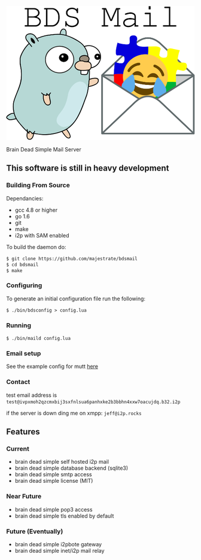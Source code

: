 ![logo](logo.png "logo")

Brain Dead Simple Mail Server


## This software is still in heavy development ##

### Building From Source ###

Dependancies:

* gcc 4.8 or higher
* go 1.6 
* git
* make
* i2p with SAM enabled

To build the daemon do:

    $ git clone https://github.com/majestrate/bdsmail
    $ cd bdsmail
    $ make

### Configuring ###


To generate an initial configuration file run the following:

    $ ./bin/bdsconfig > config.lua

### Running ###

    $ ./bin/maild config.lua

### Email setup ###

See the example config for mutt [here](contrib/config/mutt/muttrc)

### Contact ###

test email address is `test@ivpxmoh2qzcmxbij3sxfnlsua6panhxke2b3bbhn4xxw7oacujdq.b32.i2p` 

if the server is down ding me on xmpp: `jeff@i2p.rocks`

## Features ##

### Current ###

* brain dead simple self hosted i2p mail
* brain dead simple database backend (sqlite3)
* brain dead simple smtp access
* brain dead simple license (MIT)

### Near Future ###

* brain dead simple pop3 access
* brain dead simple tls enabled by default

### Future (Eventually) ###

* brain dead simple i2pbote gateway
* brain dead simple inet/i2p mail relay
